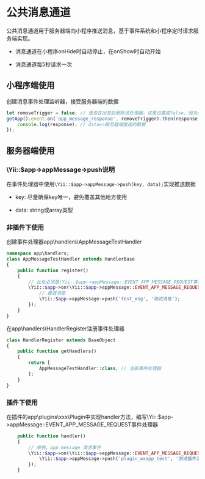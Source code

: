 # 公共消息通道

公共消息通道用于服务器端向小程序推送消息，基于事件系统和小程序定时请求服务端实现。

- 消息通道在小程序onHide时自动停止，在onShow时自动开始

- 消息通道每5秒请求一次

## 小程序端使用

创建消息事件处理监听器，接受服务器端的数据

```javascript
let removeTrigger = false; // 是否在出发后删除该处理器，这里设置成false，因为消息通道会有多次数据推送。
getApp().event.on('app_message_response', removeTrigger).then(response => {
    console.log(response); // data=>服务器端推送的数据
});
```

## 服务器端使用

### \Yii::$app->appMessage->push说明

在事件处理器中使用`\Yii::$app->appMessage->push(key, data);`实现推送数据

- key: 尽量确保key唯一，避免覆盖其他地方使用

- data: string或array类型

### 非插件下使用

创建事件处理器app\handlers\AppMessageTestHandler

```php
namespace app\handlers;
class AppMessageTestHandler extends HandlerBase
{
    public function register()
    {
        // 此处必须是\Yii::$app->appMessage::EVENT_APP_MESSAGE_REQUEST事件
        \Yii::$app->on(\Yii::$app->appMessage::EVENT_APP_MESSAGE_REQUEST, function ($event) {
            // 推送消息
            \Yii::$app->appMessage->push('test_msg', '测试消息');
        });
    }
}

```

在app\handlers\HandlerRegister注册事件处理器

```php
class HandlerRegister extends BaseObject
{
    public function getHandlers()
    {
        return [
            AppMessageTestHandler::class, // 注册事件处理器
        ];
    }
}

```

### 插件下使用

在插件的app\plugins\xxx\Plugin中实现handler方法，编写\Yii::$app->appMessage::EVENT_APP_MESSAGE_REQUEST事件处理器

```php
    public function handler()
    {
        // 举例，app message 请求事件
        \Yii::$app->on(\Yii::$app->appMessage::EVENT_APP_MESSAGE_REQUEST, function ($event) {
            \Yii::$app->appMessage->push('plugin_wxapp_test', '测试插件消息');
        });
    }
```
